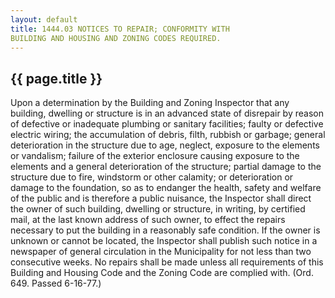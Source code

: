 ```yaml
---
layout: default 
title: 1444.03 NOTICES TO REPAIR; CONFORMITY WITH
BUILDING AND HOUSING AND ZONING CODES REQUIRED.
---
```


{{ page.title }}
----------------

Upon a determination by the Building and Zoning Inspector that any
building, dwelling or structure is in an advanced state of disrepair by
reason of defective or inadequate plumbing or sanitary facilities;
faulty or defective electric wiring; the accumulation of debris, filth,
rubbish or garbage; general deterioration in the structure due to age,
neglect, exposure to the elements or vandalism; failure of the exterior
enclosure causing exposure to the elements and a general deterioration
of the structure; partial damage to the structure due to fire, windstorm
or other calamity; or deterioration or damage to the foundation, so as
to endanger the health, safety and welfare of the public and is
therefore a public nuisance, the Inspector shall direct the owner of
such building, dwelling or structure, in writing, by certified mail, at
the last known address of such owner, to effect the repairs necessary to
put the building in a reasonably safe condition. If the owner is unknown
or cannot be located, the Inspector shall publish such notice in a
newspaper of general circulation in the Municipality for not less than
two consecutive weeks. No repairs shall be made unless all requirements
of this Building and Housing Code and the Zoning Code are complied with.
(Ord. 649. Passed 6-16-77.)
